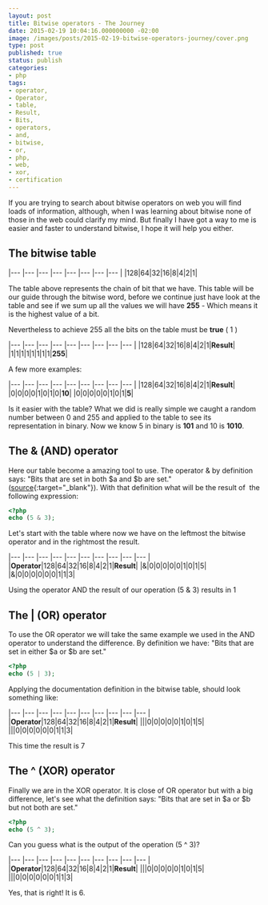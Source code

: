 ```yaml
---
layout: post
title: Bitwise operators - The Journey
date: 2015-02-19 10:04:16.000000000 -02:00
image: /images/posts/2015-02-19-bitwise-operators-journey/cover.png
type: post
published: true
status: publish
categories:
- php
tags:
- operator,
- Operator,
- table,
- Result,
- Bits,
- operators,
- and,
- bitwise,
- or,
- php,
- web,
- xor,
- certification
---
```


If you are trying to search about bitwise operators on web you will find loads
of information, although, when I was learning about bitwise none of those in
the web could clarify my mind. But finally I have got a way to me is easier
and faster to understand bitwise, I hope it will help you either.

## The bitwise table

|--- |--- |--- |--- |--- |--- |--- |--- |
|128|64|32|16|8|4|2|1|

The table above represents the chain of bit that we have. This table will be
our guide through the bitwise word, before we continue just have look at the
table and see if we sum up all the values we will have **255** -
Which means it is the highest value of a bit. 

Nevertheless to achieve 255 all the bits on the table must be **true** ( 1 )

|--- |--- |--- |--- |--- |--- |--- |--- |--- |
|128|64|32|16|8|4|2|1|**Result**|
|1|1|1|1|1|1|1|1|**255**|

A few more examples:

|--- |--- |--- |--- |--- |--- |--- |--- |--- |
|128|64|32|16|8|4|2|1|**Result**|
|0|0|0|0|1|0|1|0|**10**|
|0|0|0|0|0|1|0|1|**5**|

Is it easier with the table? What we did is really simple we caught a random
number between 0 and 255 and applied to the table to see its representation
in binary. Now we know 5 in binary is **101** and 10 is **1010**.

## The & (AND) operator

Here our table become a amazing tool to use. The operator & by definition says:
"Bits that are set in both $a and $b are set." ([source](http://php.net/manual/en/language.operators.bitwise.php){:target="_blank"}).
With that definition what will be the result of  the following expression:

```php
<?php
echo (5 & 3);
```

Let's start with the table where now we have on the leftmost the bitwise
operator and in the rightmost the result.

|--- |--- |--- |--- |--- |--- |--- |--- |--- |--- |
|**Operator**|128|64|32|16|8|4|2|1|**Result**|
|&|0|0|0|0|0|1|0|1|5|
|&|0|0|0|0|0|0|1|1|3|

Using the operator AND the result of our operation (5 & 3) results in 1

## The | (OR) operator

To use the OR operator we will take the same example we used in the AND
operator to understand the difference. By definition we have:
"Bits that are set in either $a or $b are set."

```php
<?php
echo (5 | 3);
```

Applying the documentation definition in the bitwise table, should look something
like:

|--- |--- |--- |--- |--- |--- |--- |--- |--- |--- |
|**Operator**|128|64|32|16|8|4|2|1|**Result**|
|||0|0|0|0|0|1|0|1|5|
|||0|0|0|0|0|0|1|1|3|

This time the result is 7

## The ^ (XOR) operator

Finally we are in the XOR operator. It is close of OR operator but with a big
difference, let's see what the definition says: "Bits that are set in $a or $b
but not both are set."

```php
<?php
echo (5 ^ 3);
```

Can you guess what is the output of the operation (5 ^ 3)?

|--- |--- |--- |--- |--- |--- |--- |--- |--- |--- |
|**Operator**|128|64|32|16|8|4|2|1|**Result**|
|||0|0|0|0|0|1|0|1|5|
|||0|0|0|0|0|0|1|1|3|

Yes, that is right! It is 6.
